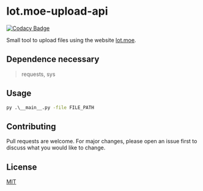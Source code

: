 # lot.moe-upload-api

[![Codacy Badge](https://api.codacy.com/project/badge/Grade/a275beac560942cdb0ea00c06e36b760)](https://app.codacy.com/gh/NanDesuKa-FR/lot.moe-upload-api?utm_source=github.com&utm_medium=referral&utm_content=NanDesuKa-FR/lot.moe-upload-api&utm_campaign=Badge_Grade_Settings)

Small tool to upload files using the website [lot.moe](https://lot.moe/).

## Dependence necessary

> requests, sys

## Usage

```cmd
py .\__main__.py -file FILE_PATH
```

## Contributing
Pull requests are welcome. For major changes, please open an issue first to discuss what you would like to change.

## License
[MIT](https://choosealicense.com/licenses/mit/)
